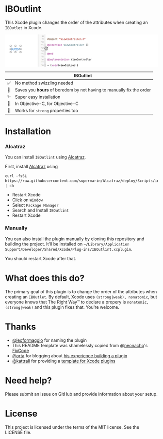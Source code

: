 # IBOutlint

This Xcode plugin changes the order of the attributes when creating an `IBOutlet` in Xcode. 

<p align="center">
<img src="IBOutlint.gif" alt="IBOutlint demo" />
</p>

|  | IBOutlint
----------------------|----------------------------------
:white_check_mark: | No method swizzling needed
:rocket: | Saves you **hours** of boredom by not having to manually fix the order
:sparkles: | Super easy installation
:older_man: | In Objective-C, for Objective-C
:muscle: | Works for `strong` properties too

# Installation

### Alcatraz
You can install `IBOutlint` using [Alcatraz](http://alcatraz.io/). 

First, install [Alcatraz](http://alcatraz.io/) using

```
curl -fsSL https://raw.githubusercontent.com/supermarin/Alcatraz/deploy/Scripts/install.sh | sh
```

- Restart Xcode
- Click on `Window`
- Select `Package Manager`
- Search and Install `IBOutlint`
- Restart Xcode

### Manually

You can also install the plugin manually by cloning this repository and building the project. It'll be installed on `~/Library/Application Support/Developer/Shared/Xcode/Plug-ins/IBOutlint.xcplugin`.

You should restart Xcode after that.

# What does this do?

The primary goal of this plugin is to change the order of the attributes when creating an `IBOutlet`. By default, Xcode uses `(strong|weak), nonatomic`, but everyone knows that The Right Way™ to declare a propery is `nonatomic, (strong|weak)` and this plugin fixes that. You're welcome.

# Thanks

- [@leoformaggio](https://twitter.com/leoformaggio) for naming the plugin
- This README template was shamelessly copied from [@neonacho](https://twitter.com/neonacho)'s [FixCode](https://github.com/neonichu/FixCode)
- [@orta](https://twitter.com/orta) for blogging about [his experience building a plugin](http://artsy.github.io/blog/2014/06/17/building-the-xcode-plugin-snapshots/)
- [@kattrali](https://twitter.com/kattrali) for providing a [template for Xcode plugins](https://github.com/kattrali/Xcode-Plugin-Template)

# Need help?
Please submit an issue on GitHub and provide information about your setup.

# License
This project is licensed under the terms of the MIT license. See the LICENSE file.

